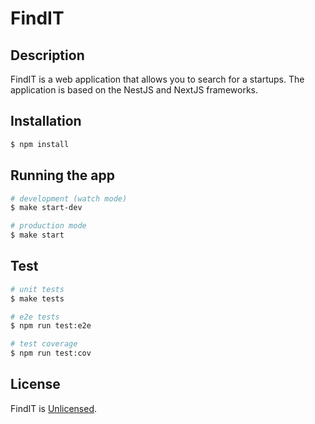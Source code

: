 # FindIT

## Description

FindIT is a web application that allows you to search for a startups. The application is based on the NestJS and NextJS frameworks.

## Installation

```bash
$ npm install
```

## Running the app

```bash
# development (watch mode)
$ make start-dev

# production mode
$ make start
```

## Test

```bash
# unit tests
$ make tests

# e2e tests
$ npm run test:e2e

# test coverage
$ npm run test:cov
```

## License

FindIT is [Unlicensed](LICENSE).
